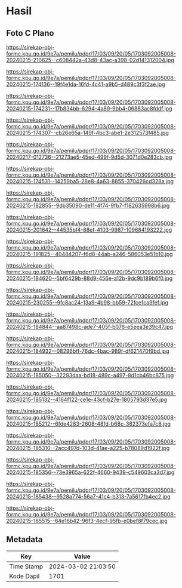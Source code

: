 # Hasil

## Foto C Plano

https://sirekap-obj-formc.kpu.go.id/9e7a/pemilu/pdpr/17/03/09/20/05/1703092005008-20240215-210625--c608442a-43d8-43ac-a398-02d141312004.jpg

https://sirekap-obj-formc.kpu.go.id/9e7a/pemilu/pdpr/17/03/09/20/05/1703092005008-20240215-174136--19f4e1da-16fd-4c41-a9b5-d489c3f3f2ae.jpg

https://sirekap-obj-formc.kpu.go.id/9e7a/pemilu/pdpr/17/03/09/20/05/1703092005008-20240215-174231--17b834bb-6294-4a89-9bb4-06883ac8fddf.jpg

https://sirekap-obj-formc.kpu.go.id/9e7a/pemilu/pdpr/17/03/09/20/05/1703092005008-20240215-174307--cb26e65a-149f-4bc3-abe1-2e312573f485.jpg

https://sirekap-obj-formc.kpu.go.id/9e7a/pemilu/pdpr/17/03/09/20/05/1703092005008-20240217-012736--21273ae5-45ed-499f-9d5d-3071d0e283cb.jpg

https://sirekap-obj-formc.kpu.go.id/9e7a/pemilu/pdpr/17/03/09/20/05/1703092005008-20240215-174531--14259ba5-28e8-4a63-8855-370426cd328a.jpg

https://sirekap-obj-formc.kpu.go.id/9e7a/pemilu/pdpr/17/03/09/20/05/1703092005008-20240215-182855--9db35090-de11-4f74-9fb7-f182635998b6.jpg

https://sirekap-obj-formc.kpu.go.id/9e7a/pemilu/pdpr/17/03/09/20/05/1703092005008-20240215-201642--44535bf4-88ef-4103-9987-109684193222.jpg

https://sirekap-obj-formc.kpu.go.id/9e7a/pemilu/pdpr/17/03/09/20/05/1703092005008-20240215-191825--40484207-f6d8-44ab-a246-586053e51b10.jpg

https://sirekap-obj-formc.kpu.go.id/9e7a/pemilu/pdpr/17/03/09/20/05/1703092005008-20240215-184620--5bf6429b-88d9-456e-a12b-9dc9b189b6f0.jpg

https://sirekap-obj-formc.kpu.go.id/9e7a/pemilu/pdpr/17/03/09/20/05/1703092005008-20240215-230255--9fc8ac24-13a9-4b98-bb59-72fce1ca9fef.jpg

https://sirekap-obj-formc.kpu.go.id/9e7a/pemilu/pdpr/17/03/09/20/05/1703092005008-20240215-184844--aa87498c-ade7-405f-b076-e5eea3e39c47.jpg

https://sirekap-obj-formc.kpu.go.id/9e7a/pemilu/pdpr/17/03/09/20/05/1703092005008-20240215-184932--08296bff-76dc-4bac-989f-df621470f9bd.jpg

https://sirekap-obj-formc.kpu.go.id/9e7a/pemilu/pdpr/17/03/09/20/05/1703092005008-20240215-185050--32293daa-bd18-489c-a497-8d1cb46bc875.jpg

https://sirekap-obj-formc.kpu.go.id/9e7a/pemilu/pdpr/17/03/09/20/05/1703092005008-20240215-185132--4164f122-ce1e-43cf-b27e-1805793d37e5.jpg

https://sirekap-obj-formc.kpu.go.id/9e7a/pemilu/pdpr/17/03/09/20/05/1703092005008-20240215-185212--6fde4283-2608-48fd-b68c-382373efa7c8.jpg

https://sirekap-obj-formc.kpu.go.id/9e7a/pemilu/pdpr/17/03/09/20/05/1703092005008-20240215-185310--2acc497d-103d-41ae-a225-b78089d1922f.jpg

https://sirekap-obj-formc.kpu.go.id/9e7a/pemilu/pdpr/17/03/09/20/05/1703092005008-20240215-185356--73e3965a-622f-4660-9439-c549603ca3d7.jpg

https://sirekap-obj-formc.kpu.go.id/9e7a/pemilu/pdpr/17/03/09/20/05/1703092005008-20240215-185438--9528a774-56a7-41c4-b313-7a5617fb4ec2.jpg

https://sirekap-obj-formc.kpu.go.id/9e7a/pemilu/pdpr/17/03/09/20/05/1703092005008-20240215-185515--64e16b42-96f3-4ecf-95fb-e0bef8f79cec.jpg


## Metadata

| Key        | Value               |
| ---------- | ------------------- |
| Time Stamp | 2024-03-02 21:03:50 |
| Kode Dapil | 1701                |




